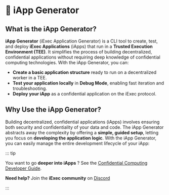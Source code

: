 # 🤖 iApp Generator

## What is the iApp Generator?

**iApp Generator** (iExec Application Generator) is a CLI tool to create, test,
and deploy **iExec Applications** (iApps) that run in a **Trusted Execution
Environment (TEE)**. It simplifies the process of building decentralized,
confidential applications without requiring deep knowledge of confidential
computing technologies. With the iApp Generator, you can:

- **Create a basic application structure** ready to run on a decentralized
  worker in a TEE.
- **Test your application locally** in **Debug Mode**, enabling fast iteration
  and troubleshooting.
- **Deploy your iApp** as a confidential application on the iExec protocol.

## Why Use the iApp Generator?

Building decentralized, confidential applications (iApps) involves ensuring both
security and confidentiality of your data and code. The iApp Generator abstracts
away the complexity by offering a **simple, guided setup**, letting you focus on
**developing the application logic**. With the iApp Generator, you can easily
manage the entire development lifecycle of your iApp:

::: tip

You want to go **deeper into iApps** ? See the
[Confidential Computing Developer Guide](https://protocol.docs.iex.ec/for-developers/confidential-computing/intel-sgx-technology).

**Need help?** Join the **iExec community** on
[Discord](https://discord.com/invite/pbt9m98wnU)

:::
